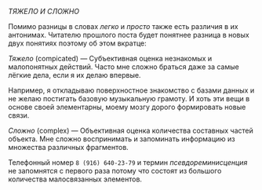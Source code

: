 *ТЯЖЕЛО И СЛОЖНО*

Помимо разницы в словах _легко_ и _просто_ также есть различия в их антонимах. Читателю прошлого поста будет понятнее разница в новых двух понятиях поэтому об этом вкратце:

*Тяжело* (compicated) — Субъективная оценка незнакомых и малопонятных действий. Часто мне сложно браться даже за самые лёгкие дела, если я их делаю впервые. 

Например, я откладываю поверхностное знакомство с базами данных и не желаю постигать базовую музыкальную грамоту. И хоть эти вещи в основе своей элементарны, моему мозгу дорого формировать новые связи.

*Сложно* (complex) — Объективная оценка количества составных частей объекта. Мне сложно воспринимать и запоминать информацию из множества различных фрагментов.

Телефонный номер `8 (916) 640-23-79` и термин _псевдореминисценция_ не запомнятся с первого раза потому что состоят из большого количества малосвязанных элементов. 

